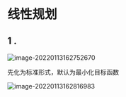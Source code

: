 # 线性规划

## 1 . 

![image-20220113162752670](/home/zjl/.config/Typora/typora-user-images/image-20220113162752670.png)

 

先化为标准形式，默认为最小化目标函数

![image-20220113162816983](/home/zjl/.config/Typora/typora-user-images/image-20220113162816983.png)

